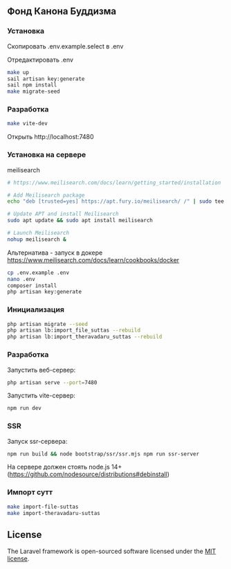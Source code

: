 ## Фонд Канона Буддизма

### Установка

Скопировать .env.example.select в .env 

Отредактировать .env 

```bash
make up
sail artisan key:generate
sail npm install
make migrate-seed
```
### Разработка

```bash
make vite-dev
```
Открыть http://localhost:7480

### Установка на сервере

meilisearch
```bash
# https://www.meilisearch.com/docs/learn/getting_started/installation

# Add Meilisearch package
echo "deb [trusted=yes] https://apt.fury.io/meilisearch/ /" | sudo tee /etc/apt/sources.list.d/fury.list

# Update APT and install Meilisearch
sudo apt update && sudo apt install meilisearch

# Launch Meilisearch
nohup meilisearch &
```

Альтернатива - запуск в докере https://www.meilisearch.com/docs/learn/cookbooks/docker

```bash
cp .env.example .env
nano .env
composer install
php artisan key:generate
```

### Инициализация

```bash
php artisan migrate --seed
php artisan lb:import_file_suttas --rebuild
php artisan lb:import_theravadaru_suttas --rebuild
```

### Разработка

Запустить веб-сервер: 
```bash 
php artisan serve --port=7480
```
Запустить vite-сервер:
```bash
npm run dev
```


### SSR

Запуск ssr-сервера:

```bash
npm run build && node bootstrap/ssr/ssr.mjs npm run ssr-server
```
На сервере должен стоять node.js 14+ (https://github.com/nodesource/distributions#debinstall)

### Импорт сутт

```bash
make import-file-suttas
make import-theravadaru-suttas
```
 
## License

The Laravel framework is open-sourced software licensed under the [MIT license](https://opensource.org/licenses/MIT).

